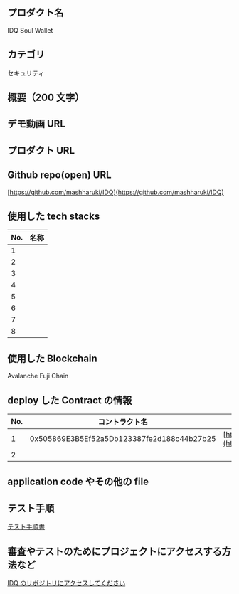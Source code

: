 ## プロダクト名

IDQ Soul Wallet

## カテゴリ

セキュリティ

## 概要（200 文字）

## デモ動画 URL

## プロダクト URL

## Github repo(open) URL

[https://github.com/mashharuki/IDQ](https://github.com/mashharuki/IDQ)

## 使用した tech stacks

| No. | 名称 |
| --- | ---- |
| 1   |      |
| 2   |      |
| 3   |      |
| 4   |      |
| 5   |      |
| 6   |      |
| 7   |      |
| 8   |      |

## 使用した Blockchain

Avalanche Fuji Chain

## deploy した Contract の情報

| No. | コントラクト名                             | Explorer の URL                                                                                                                                                              |
| --- | ------------------------------------------ | ---------------------------------------------------------------------------------------------------------------------------------------------------------------------------- |
| 1   | 0x505869E3B5Ef52a5Db123387fe2d188c44b27b25 | [https://testnet.snowtrace.io/address/0x505869E3B5Ef52a5Db123387fe2d188c44b27b25#code](https://testnet.snowtrace.io/address/0x505869E3B5Ef52a5Db123387fe2d188c44b27b25#code) |
| 2   |                                            |                                                                                                                                                                              |

## application code やその他の file

## テスト手順

[テスト手順書](https://github.com/mashharuki/IDQ/README2.md)

## 審査やテストのためにプロジェクトにアクセスする方法など

[IDQ のリポジトリにアクセスしてください](https://github.com/mashharuki/IDQ)
